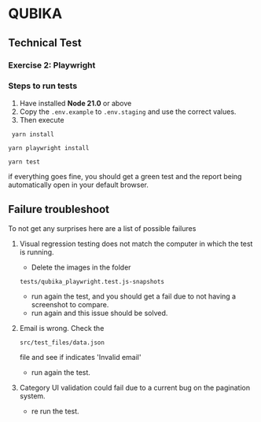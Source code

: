 # QUBIKA

## Technical Test

### Exercise 2: Playwright

### Steps to run tests

1. Have installed **Node 21.0** or above
1. Copy the `.env.example` to `.env.staging` and use the correct values.
1. Then execute

```
 yarn install
```

```
yarn playwright install
```

```
yarn test
```

if everything goes fine, you should get a green test and the report being automatically open in your default browser.

## Failure troubleshoot

To not get any surprises here are a list of possible failures

1. Visual regression testing does not match the computer in which the test is running.

   - Delete the images in the folder

   ```
   tests/qubika_playwright.test.js-snapshots
   ```

   - run again the test, and you should get a fail due to not having a screenshot to compare.
   - run again and this issue should be solved.

1. Email is wrong. Check the

   ```
   src/test_files/data.json
   ```

   file and see if indicates 'Invalid email'

   - run again the test.

1. Category UI validation could fail due to a current bug on the pagination system.

   - re run the test.